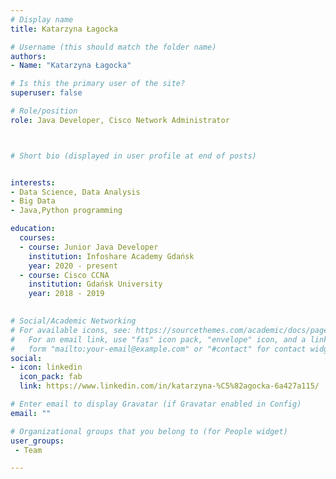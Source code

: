 ```yaml
---
# Display name
title: Katarzyna Łagocka

# Username (this should match the folder name)
authors:
- Name: "Katarzyna Łagocka"

# Is this the primary user of the site?
superuser: false

# Role/position
role: Java Developer, Cisco Network Administrator



# Short bio (displayed in user profile at end of posts)


interests:
- Data Science, Data Analysis
- Big Data
- Java,Python programming

education:
  courses:
  - course: Junior Java Developer
    institution: Infoshare Academy Gdańsk 
    year: 2020 - present
  - course: Cisco CCNA 
    institution: Gdańsk University 
    year: 2018 - 2019
  

# Social/Academic Networking
# For available icons, see: https://sourcethemes.com/academic/docs/page-builder/#icons
#   For an email link, use "fas" icon pack, "envelope" icon, and a link in the
#   form "mailto:your-email@example.com" or "#contact" for contact widget.
social:
- icon: linkedin
  icon_pack: fab
  link: https://www.linkedin.com/in/katarzyna-%C5%82agocka-6a427a115/

# Enter email to display Gravatar (if Gravatar enabled in Config)
email: ""

# Organizational groups that you belong to (for People widget)
user_groups:
 - Team

---
```



